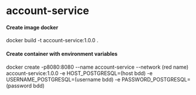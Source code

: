 # account-service

#### Create image docker
docker build -t account-service:1.0.0 .

#### Create container with environment variables
docker create -p8080:8080 --name account-service --network (red name) account-service:1.0.0 -e HOST_POSTGRESQL=(host bdd) -e USERNAME_POSTGRESQL=(username bdd) -e PASSWORD_POSTGRESQL=(password bdd)
